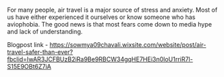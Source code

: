 For many people, air travel is a major source of stress and anxiety. Most of us have either experienced it ourselves or know someone who has aviophobia. The good news is that most fears come down to media hype and lack of understanding.

Blogpost link - https://sowmya09chavali.wixsite.com/website/post/air-travel-safer-than-ever?fbclid=IwAR3JCFBUzB2iRa9Be9RBCW34gqHE7HEi3n0loU1rriR7l-S15E9OBt6Z7iA
